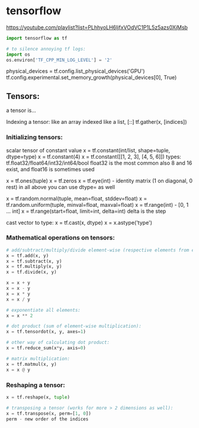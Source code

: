 # tensorflow
https://youtube.com/playlist?list=PLhhyoLH6IjfxVOdVC1P1L5z5azs0XjMsb

```python
import tensorflow as tf

# to silence annoying tf logs:
import os
os.environ['TF_CPP_MIN_LOG_LEVEL'] = '2'
```


physical_devices = tf.config.list_physical_devices('GPU')
tf.config.experimental.set_memory_growth(physical_devices[0], True)


## Tensors:
a tensor is...

Indexing a tensor: like an array
indexed like a list, [::]
tf.gather(x, [indices])

### Initializing tensors:
scalar tensor of constant value
x = tf.constant(int/list, shape=tuple, dtype=type)
x = tf.constant(4)
x = tf.constant([[1, 2, 3], [4, 5, 6]])
types:
tf.float32/float64/int32/int64/bool
float32 is the most common
also 8 and 16 exist, and float16 is sometimes used

x = tf.ones(tuple)
x = tf.zeros
x = tf.eye(int) - identity matrix (1 on diagonal, 0 rest)
in all above you can use dtype= as well

x = tf.random.normal(tuple, mean=float, stddev=float)
x = tf.random.uniform(tuple, minval=float, maxval=float)
x = tf.range(int) - [0, 1 ... int]
x = tf.range(start=float, limit=int, delta=int)
delta is the step

cast vector to type:
x = tf.cast(x, dtype)
x = x.astype('type')

### Mathematical operations on tensors: 
```python
# add/subtract/multiply/divide element-wise (respective elements from each tensor):
x = tf.add(x, y)
x = tf.subtract(x, y)
x = tf.multiply(x, y)
x = tf.divide(x, y)

x = x + y
x = x - y
x = x * y
x = x / y

# exponentiate all elements:
x = x ** 2

# dot product (sum of element-wise multiplication):
x = tf.tensordot(x, y, axes=1)

# other way of calculating dot product:
x = tf.reduce_sum(x*y, axis=0)

# matrix multiplication:
x = tf.matmul(x, y)
x = x @ y

```

### Reshaping a tensor:
```python
x = tf.reshape(x, tuple)

# transposing a tensor (works for more > 2 dimensions as well):
x = tf.transpose(x, perm=[1, 0])
perm - new order of the indices
```
